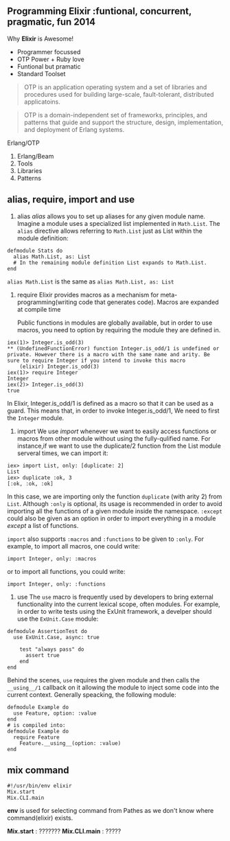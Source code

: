 Programming Elixir :funtional, concurrent, pragmatic, fun 2014
-----

Why **Elixir** is Awesome!
* Programmer focussed
* OTP Power + Ruby love
* Funtional but pramatic
* Standard Toolset

> OTP is an application operating system and a set of libraries and procedures used for building large-scale, fault-tolerant, distributed applicatoins.

> OTP is a domain-independent set of frameworks, principles, and patterns that guide and support the structure, design, implementation, and deployment of Erlang systems.

Erlang/OTP
1. Erlang/Beam
1. Tools
1. Libraries
1. Patterns

alias, require, import and use
----
1. alias
  *alias* allows you to set up aliases for any given module name.
	Imagine a module uses a specialized list implemented in `Math.List`.
	The `alias` directive allows referring to `Math.List` just as List within the module definition:
```
defmodule Stats do 
  alias Math.List, as: List
  # In the remaining module definition List expands to Math.List.
end
```	 
`alias Math.List` is the same as `alias Math.List, as: List`


1. require
   Elixir provides macros as a mechanism for meta-programming(writing code that generates code).
		Macros are expanded at compile time

   Public functions in modules are globally available, but in order to use macros, you need to option by requiring the module they are defined in.
```
iex(1)> Integer.is_odd(3)
** (UndefinedFunctionError) function Integer.is_odd/1 is undefined or private. However there is a macro with the same name and arity. Be sure to require Integer if you intend to invoke this macro
    (elixir) Integer.is_odd(3)
iex(1)> require Integer
Integer
iex(2)> Integer.is_odd(3)
true
```
In Elixir, Integer.is_odd/1 is defined as a macro so that it can be used as a guard. This means that, in order to invoke Integer.is_odd/1, We need to first the `Integer` module.


1. import
    We use *import* whenever we want to easily access functions or macros from other module without using the fully-qulified name. 
		For instance,if we want to use the duplicate/2 function from the List module serveral times, we can import it:
```
iex> import List, only: [duplicate: 2]
List
iex> duplicate :ok, 3
[:ok, :ok, :ok]
```
In this case, we are importing only the function `duplicate` (with arity 2) from `List`.
Although `:only` is optional, its usage is recommended in order to avoid importing all the functions of a given module inside the namespace. `:except` could also be given as an option in order to import everything in a module *except* a list of functions.

`import` also supports `:macros` and `:functions` to be given to `:only`. For example, to import all macros, one could write:

`import Integer, only: :macros`

or to import all functions, you could write:

`import Integer, only: :functions`

1. use
   The `use` macro is frequently used by developers to bring external functionality into the current lexical scope, often modules.
   For example, in order to write tests using the ExUnit framework, a develper should use the `ExUnit.Case` module:
```
defmodule AssertionTest do 
  use ExUnit.Case, async: true

	test "always pass" do 
	  assert true
	end
end
```
Behind the scenes, `use` requires the given module and then calls the `__using__/1` callback on it allowing the module to inject some code into the current context.
Generally speacking, the following module:
```
defmodule Example do 
  use Feature, option: :value
end
# is compiled into:
defmodule Example do 
  require Feature
	Feature.__using__(option: :value)
end
```

mix command
----

```
#!/usr/bin/env elixir
Mix.start
Mix.CLI.main
```

**env** is used for selecting command from Pathes as we don't know where command(elixir) exists.

**Mix.start** : ???????
**Mix.CLI.main** : ?????


